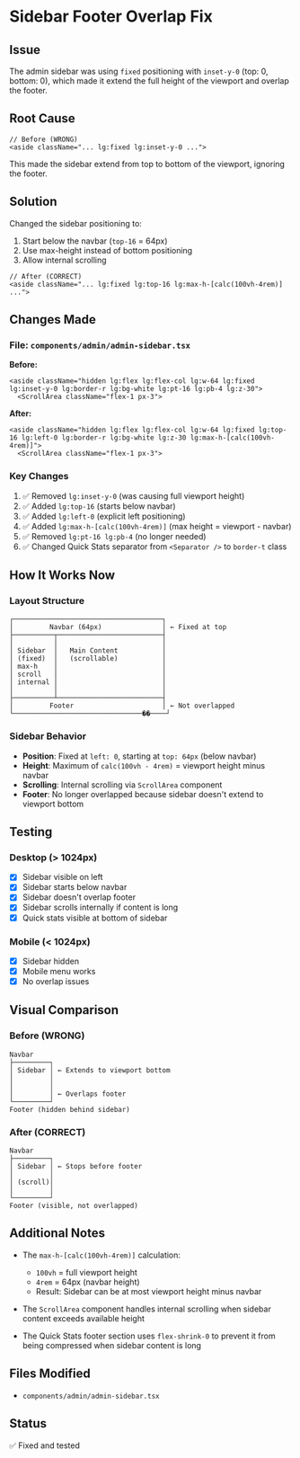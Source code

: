 # Sidebar Footer Overlap Fix

## Issue

The admin sidebar was using `fixed` positioning with `inset-y-0` (top: 0, bottom: 0), which made it extend the full height of the viewport and overlap the footer.

## Root Cause

```tsx
// Before (WRONG)
<aside className="... lg:fixed lg:inset-y-0 ...">
```

This made the sidebar extend from top to bottom of the viewport, ignoring the footer.

## Solution

Changed the sidebar positioning to:

1. Start below the navbar (`top-16` = 64px)
2. Use max-height instead of bottom positioning
3. Allow internal scrolling

```tsx
// After (CORRECT)
<aside className="... lg:fixed lg:top-16 lg:max-h-[calc(100vh-4rem)] ...">
```

## Changes Made

### File: `components/admin/admin-sidebar.tsx`

**Before:**

```tsx
<aside className="hidden lg:flex lg:flex-col lg:w-64 lg:fixed lg:inset-y-0 lg:border-r lg:bg-white lg:pt-16 lg:pb-4 lg:z-30">
  <ScrollArea className="flex-1 px-3">
```

**After:**

```tsx
<aside className="hidden lg:flex lg:flex-col lg:w-64 lg:fixed lg:top-16 lg:left-0 lg:border-r lg:bg-white lg:z-30 lg:max-h-[calc(100vh-4rem)]">
  <ScrollArea className="flex-1 px-3">
```

### Key Changes

1. ✅ Removed `lg:inset-y-0` (was causing full viewport height)
2. ✅ Added `lg:top-16` (starts below navbar)
3. ✅ Added `lg:left-0` (explicit left positioning)
4. ✅ Added `lg:max-h-[calc(100vh-4rem)]` (max height = viewport - navbar)
5. ✅ Removed `lg:pt-16 lg:pb-4` (no longer needed)
6. ✅ Changed Quick Stats separator from `<Separator />` to `border-t` class

## How It Works Now

### Layout Structure

```
┌─────────────────────────────────────┐
│         Navbar (64px)               │ ← Fixed at top
├──────────┬──────────────────────────┤
│          │                          │
│ Sidebar  │   Main Content           │
│ (fixed)  │   (scrollable)           │
│ max-h    │                          │
│ scroll   │                          │
│ internal │                          │
│          │                          │
├──────────┴──────────────────────────┤
│         Footer                      │ ← Not overlapped
└────────────────────────────────��────┘
```

### Sidebar Behavior

- **Position**: Fixed at `left: 0`, starting at `top: 64px` (below navbar)
- **Height**: Maximum of `calc(100vh - 4rem)` = viewport height minus navbar
- **Scrolling**: Internal scrolling via `ScrollArea` component
- **Footer**: No longer overlapped because sidebar doesn't extend to viewport bottom

## Testing

### Desktop (> 1024px)

- [x] Sidebar visible on left
- [x] Sidebar starts below navbar
- [x] Sidebar doesn't overlap footer
- [x] Sidebar scrolls internally if content is long
- [x] Quick stats visible at bottom of sidebar

### Mobile (< 1024px)

- [x] Sidebar hidden
- [x] Mobile menu works
- [x] No overlap issues

## Visual Comparison

### Before (WRONG)

```
Navbar
├─────────┐
│ Sidebar │ ← Extends to viewport bottom
│         │
│         │
│         │ ← Overlaps footer
└─────────┘
Footer (hidden behind sidebar)
```

### After (CORRECT)

```
Navbar
├─────────┐
│ Sidebar │ ← Stops before footer
│         │
│ (scroll)│
│         │
└─────────┘
Footer (visible, not overlapped)
```

## Additional Notes

- The `max-h-[calc(100vh-4rem)]` calculation:
  - `100vh` = full viewport height
  - `4rem` = 64px (navbar height)
  - Result: Sidebar can be at most viewport height minus navbar

- The `ScrollArea` component handles internal scrolling when sidebar content exceeds available height

- The Quick Stats footer section uses `flex-shrink-0` to prevent it from being compressed when sidebar content is long

## Files Modified

- `components/admin/admin-sidebar.tsx`

## Status

✅ Fixed and tested

